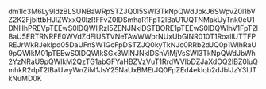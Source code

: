 dm1lc3M6Ly9ldzBLSUNBaWRpSTZJQ0l5SWl3TkNpQWdJbkJ6SWpvZ0l1bVZ2K2FjbittbHJlZWxxQ0lzRFFvZ0lDSmhaR1FpT2lBaU1UQTNMakUyTnk0eU1DNHhPREVpTEEwS0lDQWljRzl5ZENJNklDSTBORE1pTEEwS0lDQWlhV1FpT2lBaU5ERTRNRFE0WVdZdFlUSTVNeTAwWWprNUxUbGlNR010T1RoallUTTFPREJrWkRJeklpd05DaUFnSW1GcFpDSTZJQ0kyTkNJc0RRb2dJQ0p1WlhRaU9pQWlkM01pTEEwS0lDQWlkSGx3WlNJNklDSnViMjVsSWl3TkNpQWdJbWh2YzNRaU9pQWlkM2QzTG1abGFYaHBZVzVuT1RrdWVIbDZJaXdOQ2lBZ0luQmhkR2dpT2lBaUwyWnZiM1JsY25NaUxBMEtJQ0FpZEd4eklqb2dJblJzY3lJTkNuMD0K
